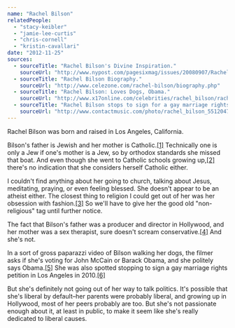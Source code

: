 ```yaml
---
name: "Rachel Bilson"
relatedPeople:
  - "stacy-keibler"
  - "jamie-lee-curtis"
  - "chris-cornell"
  - "kristin-cavallari"
date: "2012-11-25"
sources:
  - sourceTitle: "Rachel Bilson's Divine Inspiration."
    sourceUrl: "http://www.nypost.com/pagesixmag/issues/20080907/Rachel+Bilsons+Divine+Inspiration?page=1#axzz2CDpSQIbU"
  - sourceTitle: "Rachel Bilson Biography."
    sourceUrl: "http://www.celezone.com/rachel-bilson/biography.php"
  - sourceTitle: "Rachel Bilson: Loves Dogs, Obama."
    sourceUrl: "http://www.x17online.com/celebrities/rachel_bilson/rachel_bilson_loves_dogs_obama.php"
  - sourceTitle: "Rachel Bilson stops to sign for a gay marriage rights…"
    sourceUrl: "http://www.contactmusic.com/photo/rachel_bilson_5512047"
---
```


Rachel Bilson was born and raised in Los Angeles, California.

Bilson's father is Jewish and her mother is Catholic.<a class="source-citation" href="#http://www.nypost.com/pagesixmag/issues/20080907/Rachel+Bilsons+Divine+Inspiration?page=1#axzz2CDpSQIbU" title="Rachel Bilson&apos;s Divine Inspiration.">[1]</a> Technically one is only a Jew if one's mother is a Jew, so by orthodox standards she missed that boat. And even though she went to Catholic schools growing up,<a class="source-citation" href="#http://www.nypost.com/pagesixmag/issues/20080907/Rachel+Bilsons+Divine+Inspiration?page=1#axzz2CDpSQIbU" title="Rachel Bilson&apos;s Inspiration.">[2]</a> there's no indication that she considers herself Catholic either.

I couldn't find anything about her going to church, talking about Jesus, meditating, praying, or even feeling blessed. She doesn't appear to be an atheist either. The closest thing to religion I could get out of her was her obsession with fashion.<a class="source-citation" href="#http://www.nypost.com/pagesixmag/issues/20080907/Rachel+Bilsons+Divine+Inspiration?page=1#axzz2CDpSQIbU" title="Rachel Bilson&apos;s Divine Inspiration.">[3]</a> So we'll have to give her the good old "non-religious" tag until further notice.

The fact that Bilson's father was a producer and director in Hollywood, and her mother was a sex therapist, sure doesn't scream conservative.<a class="source-citation" href="#http://www.celezone.com/rachel-bilson/biography.php" title="Rachel Bilson Biography.">[4]</a> And she's not.

In a sort of gross paparazzi video of Bilson walking her dogs, the filmer asks if she's voting for John McCain or Barack Obama, and she politely says Obama.<a class="source-citation" href="#http://www.x17online.com/celebrities/rachel_bilson/rachel_bilson_loves_dogs_obama.php" title="Rachel Bilson: Loves Dogs, Obama.">[5]</a> She was also spotted stopping to sign a gay marriage rights petition in Los Angeles in 2010.<a class="source-citation" href="#http://www.contactmusic.com/photo/rachel_bilson_5512047" title="Rachel Bilson stops to sign for a gay marriage rights…">[6]</a>

But she's definitely not going out of her way to talk politics. It's possible that she's liberal by default–her parents were probably liberal, and growing up in Hollywood, most of her peers probably are too. But she's not passionate enough about it, at least in public, to make it seem like she's really dedicated to liberal causes.